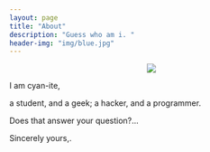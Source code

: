 ```yaml
---
layout: page
title: "About"
description: "Guess who am i. "
header-img: "img/blue.jpg"
---
```



<center>
    <p><img src="http://7xlfkx.com1.z0.glb.clouddn.com/white2.jpg" align="center"></p>
</center>

I am cyan-ite, 

a student, and a geek; a hacker, and  a programmer.

Does that answer your question?... 

Sincerely yours,. 







